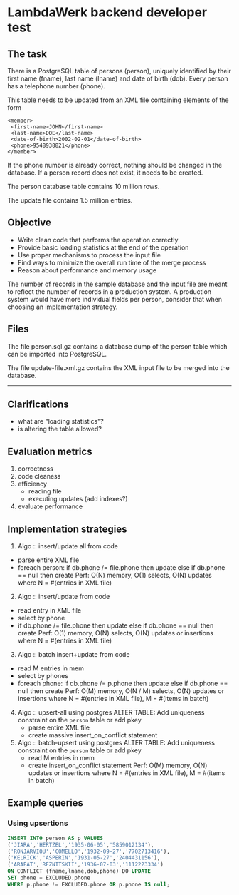 # LambdaWerk backend developer test

## The task

There is a PostgreSQL table of persons (person), uniquely identified
by their first name (fname), last name (lname) and date of birth
(dob).  Every person has a telephone number (phone).

This table needs to be updated from an XML file containing elements of
the form

```
<member>
 <first-name>JOHN</first-name>
 <last-name>DOE</last-name>
 <date-of-birth>2002-02-01</date-of-birth>
 <phone>9548938821</phone>
</member>
```

If the phone number is already correct, nothing should be changed in
the database.  If a person record does not exist, it needs to be
created.

The person database table contains 10 million rows.

The update file contains 1.5 million entries.

## Objective

 - Write clean code that performs the operation correctly
 - Provide basic loading statistics at the end of the operation
 - Use proper mechanisms to process the input file
 - Find ways to minimize the overall run time of the merge process
 - Reason about performance and memory usage

The number of records in the sample database and the input file are
meant to reflect the number of records in a production system.  A
production system would have more individual fields per person,
consider that when choosing an implementation strategy.

## Files

The file person.sql.gz contains a database dump of the person table
which can be imported into PostgreSQL.

The file update-file.xml.gz contains the XML input file to be merged
into the database.

---
## Clarifications
- what are "loading statistics"?
- is altering the table allowed?

## Evaluation metrics
1. correctness
2. code cleaness
3. efficiency
   - reading file
   - executing updates (add indexes?)
4. evaluate performance

## Implementation strategies
1. Algo :: insert/update all from code
  - parse entire XML file
  - foreach person:
      if db.phone /= file.phone then update else if db.phone == null then create
   Perf: O(N) memory, O(1) selects, O(N) updates
         where N = #(entries in XML file)
2. Algo :: insert/update from code
  - read entry in XML file
  - select by phone
  - if db.phone /= file.phone then update else if db.phone == null then create
   Perf: O(1) memory, O(N) selects, O(N) updates or insertions
         where N = #(entries in XML file)
3. Algo :: batch insert+update from code
  - read M entries in mem
  - select by phones
  - foreach phone:
      if db.phone /= p.phone then update else if db.phone == null then create
   Perf: O(M) memory, O(N / M) selects, O(N) updates or insertions
         where N = #(entries in XML file), M = #(items in batch)
4. Algo :: upsert-all using postgres
   ALTER TABLE: Add uniqueness constraint on the `person` table or add pkey
   - parse entire XML file
   - create massive insert_on_conflict statement
5. Algo :: batch-upsert using postgres
   ALTER TABLE: Add uniqueness constraint on the `person` table or add pkey
   - read M entries in mem
   - create insert_on_conflict statement
   Perf: O(M) memory, O(N) updates or insertions
         where N = #(entries in XML file), M = #(items in batch)


## Example queries

### Using upsertions

``` sql
INSERT INTO person AS p VALUES
('JIARA','HERTZEL','1935-06-05','5859012134'),
('RONJARVIOU','COMELLO','1932-09-27','7702713416'),
('KELRICK','ASPERIN','1931-05-27','2404431156'),
('ARAFAT','REZNITSKII','1936-07-03','1112223334')
ON CONFLICT (fname,lname,dob,phone) DO UPDATE
SET phone = EXCLUDED.phone
WHERE p.phone != EXCLUDED.phone OR p.phone IS null;
```
